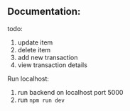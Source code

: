 ## Documentation:

todo:
1. update item
2. delete item
3. add new transaction
4. view transaction details

Run localhost:
1. run backend on localhost port 5000
2. run `npm run dev` 
